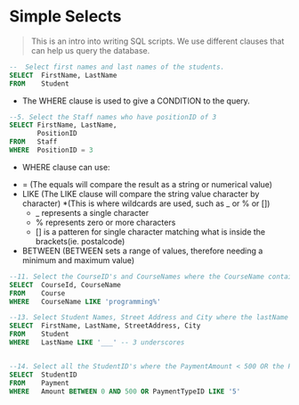 # Simple Selects

> This is an intro into writing SQL scripts. We use different clauses that can help us query the database.

```SQL
--  Select first names and last names of the students.
SELECT  FirstName, LastName
FROM    Student
```

- The WHERE clause is used to give a CONDITION to the query.
```SQL
--5. Select the Staff names who have positionID of 3
SELECT FirstName, LastName,
       PositionID 
FROM   Staff
WHERE  PositionID = 3
```
- WHERE clause can use:
* = (The equals will compare the result as a string or numerical value)
* LIKE (The LIKE clause will compare the string value character by character)
  *(This is where wildcards are used, such as _ or % or [])
  * _ represents a single character
  * % represents zero or more characters
  * [] is a patteren for single character matching what is inside the brackets(ie. postalcode)
* BETWEEN (BETWEEN sets a range of values, therefore needing a minimum and maximum value)
  


```SQL
--11. Select the CourseID's and CourseNames where the CourseName contains the word 'programming'
SELECT	CourseId, CourseName
FROM	Course
WHERE	CourseName LIKE 'programming%'

--13. Select Student Names, Street Address and City where the lastName is only 3 letters long.
SELECT	FirstName, LastName, StreetAddress, City
FROM	Student
WHERE	LastName LIKE '___' -- 3 underscores


--14. Select all the StudentID's where the PaymentAmount < 500 OR the PaymentTypeID is 5
SELECT	StudentID
FROM	Payment
WHERE	Amount BETWEEN 0 AND 500 OR PaymentTypeID LIKE '5'
```

